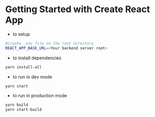 # Getting Started with Create React App
- to setup
```bash
#create .env file on the root directory
REACT_APP_BASE_URL=<Your backend server root>
```
- to install dependencies
```bash
yarn install-all
```
- to run in dev mode
```bash
yarn start
```
- to run in production mode
```bash
yarn build
yarn start-build
```